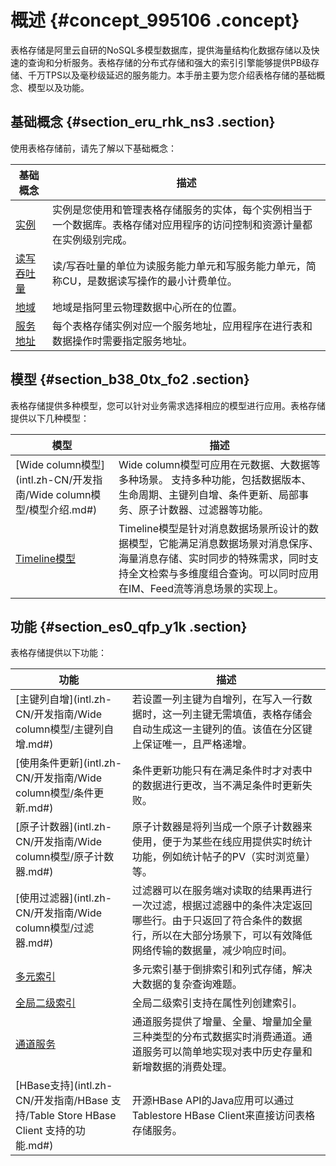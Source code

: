 # 概述 {#concept_995106 .concept}

表格存储是阿里云自研的NoSQL多模型数据库，提供海量结构化数据存储以及快速的查询和分析服务。表格存储的分布式存储和强大的索引引擎能够提供PB级存储、千万TPS以及毫秒级延迟的服务能力。本手册主要为您介绍表格存储的基础概念、模型以及功能。

## 基础概念 {#section_eru_rhk_ns3 .section}

使用表格存储前，请先了解以下基础概念：

|基础概念|描述|
|----|--|
|[实例](intl.zh-CN/开发指南/基础概念/实例.md#)|实例是您使用和管理表格存储服务的实体，每个实例相当于一个数据库。表格存储对应用程序的访问控制和资源计量都在实例级别完成。|
|[读写吞吐量](intl.zh-CN/开发指南/基础概念/读写吞吐量.md#)|读/写吞吐量的单位为读服务能力单元和写服务能力单元，简称CU，是数据读写操作的最小计费单位。|
|[地域](intl.zh-CN/开发指南/基础概念/地域.md#)|地域是指阿里云物理数据中心所在的位置。|
|[服务地址](intl.zh-CN/开发指南/基础概念/服务地址.md#)|每个表格存储实例对应一个服务地址，应用程序在进行表和数据操作时需要指定服务地址。|

## 模型 {#section_b38_0tx_fo2 .section}

表格存储提供多种模型，您可以针对业务需求选择相应的模型进行应用。表格存储提供以下几种模型：

|模型|描述|
|--|--|
|[Wide column模型](intl.zh-CN/开发指南/Wide column模型/模型介绍.md#)|Wide column模型可应用在元数据、大数据等多种场景。 支持多种功能，包括数据版本、生命周期、主键列自增、条件更新、局部事务、原子计数器、过滤器等功能。|
|[Timeline模型](intl.zh-CN/开发指南/Timeline模型/模型介绍.md#)|Timeline模型是针对消息数据场景所设计的数据模型，它能满足消息数据场景对消息保序、海量消息存储、实时同步的特殊需求，同时支持全文检索与多维度组合查询。可以同时应用在IM、Feed流等消息场景的实现上。|

## 功能 {#section_es0_qfp_y1k .section}

表格存储提供以下功能：

|功能|描述|
|--|--|
|[主键列自增](intl.zh-CN/开发指南/Wide column模型/主键列自增.md#)|若设置一列主键为自增列，在写入一行数据时，这一列主键无需填值，表格存储会自动生成这一主键列的值。该值在分区键上保证唯一，且严格递增。|
|[使用条件更新](intl.zh-CN/开发指南/Wide column模型/条件更新.md#)|条件更新功能只有在满足条件时才对表中的数据进行更改，当不满足条件时更新失败。|
|[原子计数器](intl.zh-CN/开发指南/Wide column模型/原子计数器.md#)|原子计数器是将列当成一个原子计数器来使用，便于为某些在线应用提供实时统计功能，例如统计帖子的PV（实时浏览量）等。|
|[使用过滤器](intl.zh-CN/开发指南/Wide column模型/过滤器.md#)|过滤器可以在服务端对读取的结果再进行一次过滤，根据过滤器中的条件决定返回哪些行。由于只返回了符合条件的数据行，所以在大部分场景下，可以有效降低网络传输的数据量，减少响应时间。|
|[多元索引](intl.zh-CN/开发指南/多元索引/简介.md#)|多元索引基于倒排索引和列式存储，解决大数据的复杂查询难题。|
|[全局二级索引](intl.zh-CN/开发指南/全局二级索引/功能介绍.md#)|全局二级索引支持在属性列创建索引。|
|[通道服务](intl.zh-CN/开发指南/通道服务/概述.md#)|通道服务提供了增量、全量、增量加全量三种类型的分布式数据实时消费通道。通道服务可以简单地实现对表中历史存量和新增数据的消费处理。|
|[HBase支持](intl.zh-CN/开发指南/HBase 支持/Table Store HBase Client 支持的功能.md#)|开源HBase API的Java应用可以通过Tablestore HBase Client来直接访问表格存储服务。|

